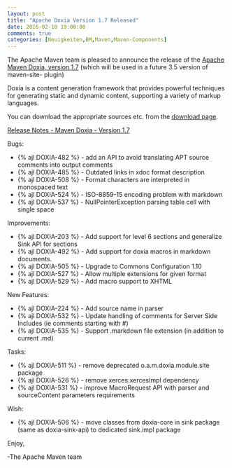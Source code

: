 ```yaml
---
layout: post
title: "Apache Doxia Version 1.7 Released"
date: 2016-02-10 19:00:00
comments: true
categories: [Neuigkeiten,BM,Maven,Maven-Components]
---
```

The Apache Maven team is pleased to announce the release of the [Apache Maven 
Doxia, version 1.7](https://maven.apache.org/doxia/doxia/)
(which will be used in a future 3.5 version of maven-site-
plugin)
 
Doxia is a content generation framework that provides powerful techniques for 
generating static and dynamic content, supporting a variety of markup 
languages.
 
You can download the appropriate sources etc. from the [download page](https://maven.apache.org/doxia/doxia/download.cgi).

<!-- more -->

[Release Notes - Maven Doxia - Version 1.7](https://issues.apache.org/jira/secure/ReleaseNote.jspa?projectId=12317230&version=12330561)

Bugs:

 * {% ajl DOXIA-482 %} -  add an API to avoid translating APT source comments into output comments
 * {% ajl DOXIA-485 %} -  Outdated links in xdoc format description
 * {% ajl DOXIA-508 %} -  Format characters are interpreted in monospaced text
 * {% ajl DOXIA-524 %} -  ISO-8859-15 encoding problem with markdown 
 * {% ajl DOXIA-537 %} -  NullPointerException parsing table cell with single space

Improvements:

 * {% ajl DOXIA-203 %} -  Add support for level 6 sections and generalize Sink API for sections
 * {% ajl DOXIA-492 %} -  Add support for doxia macros in markdown documents.
 * {% ajl DOXIA-505 %} -  Upgrade to Commons Configuration 1.10
 * {% ajl DOXIA-527 %} -  Allow multiple extensions for given format
 * {% ajl DOXIA-529 %} -  Add macro support to XHTML 

New Features:

 * {% ajl DOXIA-224 %} -  Add source name in parser
 * {% ajl DOXIA-532 %} -  Update handling of comments for Server Side Includes (ie comments starting with #)
 * {% ajl DOXIA-535 %} -  Support .markdown file extension (in addition to current .md)

Tasks:

 * {% ajl DOXIA-511 %} -  remove deprecated o.a.m.doxia.module.site package
 * {% ajl DOXIA-526 %} -  remove xerces:xercesImpl dependency
 * {% ajl DOXIA-531 %} -  improve MacroRequest API with parser and sourceContent parameters requirements

Wish:

 * {% ajl DOXIA-506 %} -  move classes from doxia-core in sink package (same as doxia-sink-api) to dedicated sink.impl package


Enjoy,
 
-The Apache Maven team
